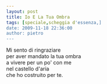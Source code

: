 ```yaml
---
layout: post
title: Io E La Tua Ombra
tags: [speciale,scheggia d'essenza,]
date: 2009-11-18 22:36:00
author: pietro
---
```

Mi sento di ringraziare<br/>per aver mandato la tua ombra<br/>a vivere per un po' con me<br/>nel castello d'aria<br/>che ho costruito per te.
